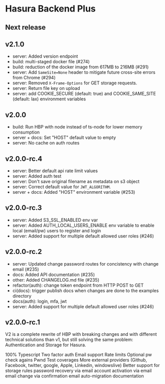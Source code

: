 # Hasura Backend Plus

## Next release

## v2.1.0

- server: Added version endpoint
- build: multi-staged docker file (#274)
- build: reduction of the docker image from 617MB to 216MB (#291)
- server: Add `SameSite=None` header to mitigate future cross-site errors from Chrome (#294)
- server: Removed `X-Frame-Options` for GET storage requests.
- server: Return file key on upload
- server: add COOKIE_SECURE (default: true) and COOKIE_SAME_SITE (default: lax) environment variables

## v2.0.0

- build: Run HBP with node instead of ts-node for lower memory consumption
- server + docs: Set "HOST" default value to empty
- server: No cache on auth routes

## v2.0.0-rc.4

- server: Better default api rate limit values
- server: Added auth test
- server: Don't save original filename as metadata on s3 object
- server: Correct default value for `JWT_ALGORITHM`.
- server + docs: Added "HOST" environment variable (#253)

## v2.0.0-rc.3

- server: Added S3_SSL_ENABLED env var
- server: Added AUTH_LOCAL_USERS_ENABLE env variable to enable local (email/pw) users to register and login
- server: Added support for multiple default allowed user roles (#246)

## v2.0.0-rc.2

- server: Updated change password routes for concistency with change email (#235)
- docs: Added API documentation (#235)
- other: Added CHANGELOG.md file (#235)
- refactor(auth): change token endpoint from HTTP POST to GET
- ci(docs): trigger publish docs when changes are done to the examples directory
- docs(auth): login, mfa, jwt
- server: Added support for multiple default allowed user roles (#246)

## v2.0.0-rc.1

V2 is a complete rewrite of HBP with breaking changes and with different technical solutions than v1, but still solving the same problem: Authentication and Storage for Hasura.

100% Typescript
Two factor auth
Email support
Rate limits
Optional pw check agains Pwnd
Test coverages
More external providers (Github, Facebook, twitter, google, Apple, Linkedin, windowslive)
Better support for storage rules
password recovery via email
account activation via email
email change via confirmation email
auto-migration
documentation
